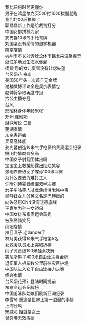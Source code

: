 我比任何时候更懂你  
男子在鸿星尔克买500付1000拔腿就跑  
我们的00后接棒了  
郭晶晶新工作是给裁判打分  
中国女排拼搏为家  
姜冉馨10米气手枪铜牌  
刘国梁没有感情的鼓掌机器  
南京疫情  
杭州市市长刘忻给全体市民发来温馨提示  
浙江多地发生海水倒灌  
杨紫 您的女儿夏雪没有让您失望  
台风烟花 舟山  
美国50年头一次首日无金牌  
谢楠微博评论全是吴京表情包  
赵帅将争取再度夺冠  
六公主播夺冠  
台风  
邢昭林身体年龄50岁  
郑州 维他奶  
游泳解说 口误  
芜湖疫情  
东京奥运会  
吴奇隆体能  
姜冉馨创造10米气手枪资格赛奥运会纪录  
姚明的情商有多高  
中国女子射箭团体出局  
宝宝坐上救援船露出灿烂笑容  
张雨霏晋级女子蝶泳100米决赛  
为什么要去为难打工人  
许昕刘诗雯晋级混双半决赛  
女子车站等人过度焦虑诱发碱中毒  
吴静钰女儿的英文名是巴赫起的  
向佐怒怼CNN没有道德底线  
王嘉尔为孙一文骄傲  
中国女排东京奥运会首秀  
被彭昱畅笑死  
绵阳疫情  
辣目洋子 老dancer了  
林月美获得10米气手枪第5名  
女救援队员水上哭唱祈祷  
闫子贝晋级100米蛙泳决赛  
突尼斯男子400米自由泳决赛金牌  
退伍军人扒车数公里前往灾区护堤  
中国队进入女子自由泳接力决赛  
绍兴水情  
台风烟花预计登陆时间提前  
东京奥运会金牌榜  
中国游泳队姑娘们刷新亚洲纪录  
李雪琴 重逢是世界上第一浪漫的事情  
上海台风  
宋威龙 姐就是女王  
曾舜晞无效撒娇  

